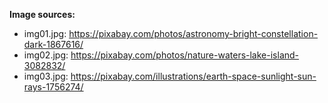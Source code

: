 **Image sources:**  
* img01.jpg: https://pixabay.com/photos/astronomy-bright-constellation-dark-1867616/  
* img02.jpg: https://pixabay.com/photos/nature-waters-lake-island-3082832/  
* img03.jpg: https://pixabay.com/illustrations/earth-space-sunlight-sun-rays-1756274/  
